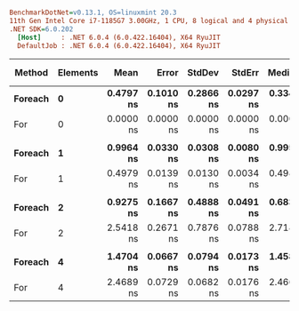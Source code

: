 ``` ini

BenchmarkDotNet=v0.13.1, OS=linuxmint 20.3
11th Gen Intel Core i7-1185G7 3.00GHz, 1 CPU, 8 logical and 4 physical cores
.NET SDK=6.0.202
  [Host]     : .NET 6.0.4 (6.0.422.16404), X64 RyuJIT
  DefaultJob : .NET 6.0.4 (6.0.422.16404), X64 RyuJIT


```
|  Method | Elements |      Mean |     Error |    StdDev |    StdErr |    Median |       Min |        Q1 |        Q3 |       Max |            Op/s | Ratio | RatioSD | Code Size |
|-------- |--------- |----------:|----------:|----------:|----------:|----------:|----------:|----------:|----------:|----------:|----------------:|------:|--------:|----------:|
| **Foreach** |        **0** | **0.4797 ns** | **0.1010 ns** | **0.2866 ns** | **0.0297 ns** | **0.3340 ns** | **0.1828 ns** | **0.2995 ns** | **0.5605 ns** | **1.1798 ns** | **2,084,637,163.9** | **1.000** |    **0.00** |      **54 B** |
|     For |        0 | 0.0000 ns | 0.0000 ns | 0.0000 ns | 0.0000 ns | 0.0000 ns | 0.0000 ns | 0.0000 ns | 0.0000 ns | 0.0000 ns |        Infinity | 0.000 |    0.00 |      63 B |
|         |          |           |           |           |           |           |           |           |           |           |                 |       |         |           |
| **Foreach** |        **1** | **0.9964 ns** | **0.0330 ns** | **0.0308 ns** | **0.0080 ns** | **0.9950 ns** | **0.9614 ns** | **0.9690 ns** | **1.0161 ns** | **1.0519 ns** | **1,003,612,560.3** |  **1.00** |    **0.00** |      **54 B** |
|     For |        1 | 0.4979 ns | 0.0139 ns | 0.0130 ns | 0.0034 ns | 0.4988 ns | 0.4720 ns | 0.4902 ns | 0.5052 ns | 0.5189 ns | 2,008,576,003.5 |  0.50 |    0.02 |      63 B |
|         |          |           |           |           |           |           |           |           |           |           |                 |       |         |           |
| **Foreach** |        **2** | **0.9275 ns** | **0.1667 ns** | **0.4888 ns** | **0.0491 ns** | **0.6832 ns** | **0.3408 ns** | **0.4987 ns** | **1.3485 ns** | **2.1746 ns** | **1,078,214,263.5** |  **1.00** |    **0.00** |      **54 B** |
|     For |        2 | 2.5418 ns | 0.2671 ns | 0.7876 ns | 0.0788 ns | 2.7182 ns | 1.6326 ns | 1.7395 ns | 3.1426 ns | 4.8213 ns |   393,415,519.9 |  3.75 |    2.37 |      63 B |
|         |          |           |           |           |           |           |           |           |           |           |                 |       |         |           |
| **Foreach** |        **4** | **1.4704 ns** | **0.0667 ns** | **0.0794 ns** | **0.0173 ns** | **1.4588 ns** | **1.3611 ns** | **1.4046 ns** | **1.5148 ns** | **1.6467 ns** |   **680,090,697.4** |  **1.00** |    **0.00** |      **54 B** |
|     For |        4 | 2.4689 ns | 0.0729 ns | 0.0682 ns | 0.0176 ns | 2.4663 ns | 2.3918 ns | 2.4081 ns | 2.5193 ns | 2.6107 ns |   405,039,057.8 |  1.69 |    0.08 |      63 B |
